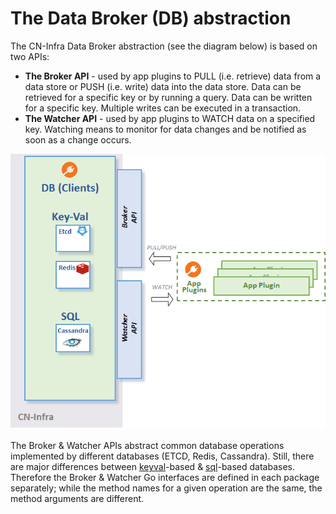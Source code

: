 # The Data Broker (DB) abstraction
The CN-Infra Data Broker abstraction (see the diagram below) is based on
two APIs: 
* **The Broker API** - used by app plugins to PULL (i.e. retrieve) data
  from a data store or PUSH (i.e. write) data into the data store.  Data
  can be retrieved for a specific key or by running a query. Data can be 
  written for a specific key. Multiple writes can be executed in a 
  transaction.
* **The Watcher API** - used by app plugins to WATCH data on a specified 
  key. Watching means to monitor for data changes and be notified as soon
  as a change occurs.

![db](../docs/imgs/db.png)

The Broker & Watcher APIs abstract common database operations implemented 
by different databases (ETCD, Redis, Cassandra). Still, there are major 
differences between [keyval](keyval)-based & [sql](sql)-based databases.
Therefore the Broker & Watcher Go interfaces are defined in each package 
separately; while the method names for a given operation are the same, 
the method arguments are different.


